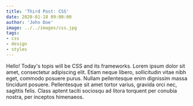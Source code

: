 ```yaml
---
title: 'Third Post: CSS'
date: 2020-01-18 09:00:00
author: 'John Doe'
image: ../../images/css.jpg
tags: 
- css
- design
- styles
---
```


Hello! Today's topis will be CSS and its frameworks.
Lorem ipsum dolor sit amet, consectetur adipiscing elit. Etiam neque libero, sollicitudin vitae nibh eget, commodo posuere purus. Nullam pellentesque enim dignissim massa tincidunt posuere. Pellentesque sit amet tortor varius, gravida orci nec, sagittis felis. Class aptent taciti sociosqu ad litora torquent per conubia nostra, per inceptos himenaeos.